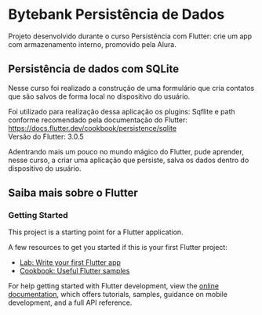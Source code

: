 # Bytebank Persistência de Dados

Projeto desenvolvido durante o curso Persistência com Flutter: crie um app com armazenamento interno, promovido pela Alura.

## Persistência de dados com SQLite

Nesse curso foi realizado a construção de uma formulário que cria contatos que são salvos de forma local  no dispositivo do usuário.

Foi utilizado para realização dessa aplicação os plugins: Sqflite e path conforme recomendado pela documentação do Flutter: https://docs.flutter.dev/cookbook/persistence/sqlite
<br>Versão do Flutter: 3.0.5

Adentrando mais um pouco no mundo mágico do Flutter, pude aprender, nesse curso, a criar uma aplicação que persiste, salva os dados dentro do dispositivo do usuário.



## Saiba mais sobre o Flutter
### Getting Started

This project is a starting point for a Flutter application.

A few resources to get you started if this is your first Flutter project:

- [Lab: Write your first Flutter app](https://docs.flutter.dev/get-started/codelab)
- [Cookbook: Useful Flutter samples](https://docs.flutter.dev/cookbook)

For help getting started with Flutter development, view the
[online documentation](https://docs.flutter.dev/), which offers tutorials,
samples, guidance on mobile development, and a full API reference.
